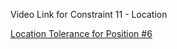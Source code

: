 Video Link for Constraint 11 - Location

[Location Tolerance for Position #6](https://youtube.com/shorts/rvX_kzKgJGA)
